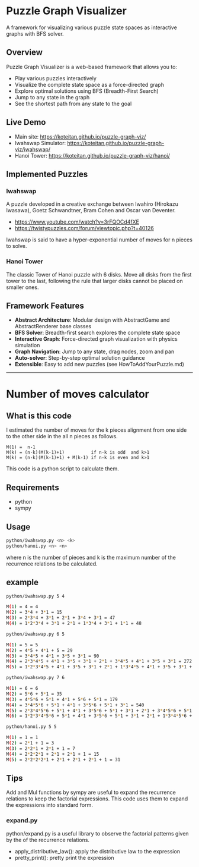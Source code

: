 # Puzzle Graph Visualizer

A framework for visualizing various puzzle state spaces as interactive graphs with BFS solver.

## Overview

Puzzle Graph Visualizer is a web-based framework that allows you to:
- Play various puzzles interactively
- Visualize the complete state space as a force-directed graph
- Explore optimal solutions using BFS (Breadth-First Search)
- Jump to any state in the graph
- See the shortest path from any state to the goal

## Live Demo

- Main site: https://koteitan.github.io/puzzle-graph-viz/
- Iwahswap Simulator: https://koteitan.github.io/puzzle-graph-viz/iwahswap/
- Hanoi Tower: https://koteitan.github.io/puzzle-graph-viz/hanoi/

## Implemented Puzzles

### Iwahswap
A puzzle developed in a creative exchange between Iwahiro (Hirokazu Iwasawa), Goetz Schwandtner, Bram Cohen and Oscar van Deventer.
- https://www.youtube.com/watch?v=3rFQOCd4fXE
- https://twistypuzzles.com/forum/viewtopic.php?t=40126

Iwahswap is said to have a hyper-exponential number of moves for n pieces to solve.

### Hanoi Tower
The classic Tower of Hanoi puzzle with 6 disks. Move all disks from the first tower to the last, following the rule that larger disks cannot be placed on smaller ones.

## Framework Features

- **Abstract Architecture**: Modular design with AbstractGame and AbstractRenderer base classes
- **BFS Solver**: Breadth-first search explores the complete state space
- **Interactive Graph**: Force-directed graph visualization with physics simulation
- **Graph Navigation**: Jump to any state, drag nodes, zoom and pan
- **Auto-solver**: Step-by-step optimal solution guidance
- **Extensible**: Easy to add new puzzles (see HowToAddYourPuzzle.md) 

---
# Number of moves calculator

## What is this code
I estimated the number of moves for the k pieces alignment from one side to the other side in the all n pieces as follows.
```
M(1) =  n-1
M(k) = (n-k)(M(k-1)+1)          if n-k is odd  and k>1
M(k) = (n-k)(M(k-1)+1) + M(k-1) if n-k is even and k>1
```
This code is a python script to calculate them.

## Requirements
- python
- sympy

## Usage
```bash
python/iwahswap.py <n> <k>
python/hanoi.py <n> <n>
```
where n is the number of pieces and k is the maximum number of the recurrence relations to be calculated.

## example
```bash
python/iwahswap.py 5 4

M(1) = 4 = 4
M(2) = 3*4 + 3*1 = 15
M(3) = 2*3*4 + 3*1 + 2*1 + 3*4 + 3*1 = 47
M(4) = 1*2*3*4 + 3*1 + 2*1 + 1*3*4 + 3*1 + 1*1 = 48

python/iwahswap.py 6 5

M(1) = 5 = 5
M(2) = 4*5 + 4*1 + 5 = 29
M(3) = 3*4*5 + 4*1 + 3*5 + 3*1 = 90
M(4) = 2*3*4*5 + 4*1 + 3*5 + 3*1 + 2*1 + 3*4*5 + 4*1 + 3*5 + 3*1 = 272
M(5) = 1*2*3*4*5 + 4*1 + 3*5 + 3*1 + 2*1 + 1*3*4*5 + 4*1 + 3*5 + 3*1 + 1*1 = 273

python/iwahswap.py 7 6

M(1) = 6 = 6
M(2) = 5*6 + 5*1 = 35
M(3) = 4*5*6 + 5*1 + 4*1 + 5*6 + 5*1 = 179
M(4) = 3*4*5*6 + 5*1 + 4*1 + 3*5*6 + 5*1 + 3*1 = 540
M(5) = 2*3*4*5*6 + 5*1 + 4*1 + 3*5*6 + 5*1 + 3*1 + 2*1 + 3*4*5*6 + 5*1 + 4*1 + 3*5*6 + 5*1 + 3*1 = 1622
M(6) = 1*2*3*4*5*6 + 5*1 + 4*1 + 3*5*6 + 5*1 + 3*1 + 2*1 + 1*3*4*5*6 + 5*1 + 4*1 + 3*5*6 + 5*1 + 3*1 + 1*1 = 1623

python/hanoi.py 5 5

M(1) = 1 = 1
M(2) = 2*1 + 1 = 3
M(3) = 2*2*1 + 2*1 + 1 = 7
M(4) = 2*2*2*1 + 2*1 + 2*1 + 1 = 15
M(5) = 2*2*2*2*1 + 2*1 + 2*1 + 2*1 + 1 = 31
```

## Tips
Add and Mul functions by sympy are useful to expand the recurrence relations to keep the factorial expressions. This code uses them to expand the expressions into standard form.

### expand.py
python/expand.py is a useful library to observe the factorial patterns given by the of the recurrence relations.
- apply_distributive_law(): apply the distributive law to the expression
- pretty_print(): pretty print the expression

